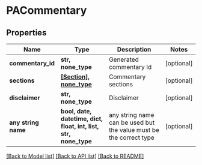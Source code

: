 # PACommentary


## Properties
Name | Type | Description | Notes
------------ | ------------- | ------------- | -------------
**commentary_id** | **str, none_type** | Generated commentary Id | [optional] 
**sections** | [**[Section], none_type**](Section.md) | Commentary sections | [optional] 
**disclaimer** | **str, none_type** | Disclaimer | [optional] 
**any string name** | **bool, date, datetime, dict, float, int, list, str, none_type** | any string name can be used but the value must be the correct type | [optional]

[[Back to Model list]](../README.md#documentation-for-models) [[Back to API list]](../README.md#documentation-for-api-endpoints) [[Back to README]](../README.md)


